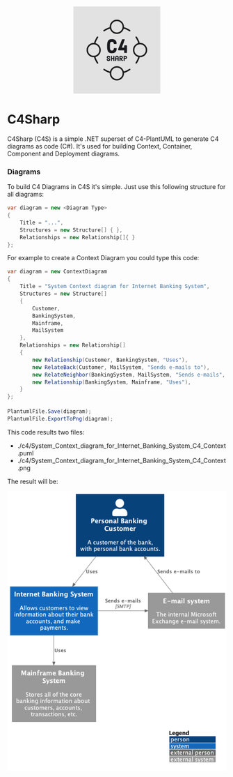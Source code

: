 
<div style="text-align: center">
<picture>
  <source
    src="https://raw.githubusercontent.com/8T4/c4sharp/main/docs/images/8t4-c4-brand-pb.png"
    media="(prefers-color-scheme: dark)">
  <img src="https://raw.githubusercontent.com/8T4/c4sharp/main/docs/images/8t4-c4-brand.png" alt= "logo" height="200">
</picture>
</div>

# C4Sharp

C4Sharp (C4S) is a simple .NET superset of C4-PlantUML to generate C4 diagrams as code (C#). 
It's used for building Context, Container, Component and Deployment diagrams.

### Diagrams

To build C4 Diagrams in C4S it's simple. Just use this following structure for all
diagrams:

```c#
var diagram = new <Diagram Type>
{
    Title = "...",
    Structures = new Structure[] { },
    Relationships = new Relationship[]{ }
};
```
For example to create a Context Diagram you could type this code:

```c#
var diagram = new ContextDiagram
{
    Title = "System Context diagram for Internet Banking System",
    Structures = new Structure[]
    {
        Customer,
        BankingSystem,
        Mainframe,
        MailSystem
    },
    Relationships = new Relationship[]
    {
        new Relationship(Customer, BankingSystem, "Uses"),
        new RelateBack(Customer, MailSystem, "Sends e-mails to"),
        new RelateNeighbor(BankingSystem, MailSystem, "Sends e-mails", "SMTP"),
        new Relationship(BankingSystem, Mainframe, "Uses"),
    }
};

PlantumlFile.Save(diagram);
PlantumlFile.ExportToPng(diagram);
```
This code results two files:

- ./c4/System_Context_diagram_for_Internet_Banking_System_C4_Context.puml
- ./c4/System_Context_diagram_for_Internet_Banking_System_C4_Context.png

The result will be:

<div style="text-align: center">

![context-example](docs/images/context-example.png)

</div>
